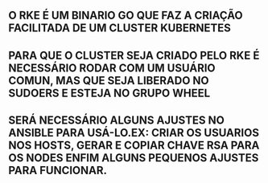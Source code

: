 


## O RKE É UM BINARIO GO QUE FAZ A CRIAÇÃO FACILITADA DE UM CLUSTER KUBERNETES																			 
## PARA QUE O CLUSTER SEJA CRIADO PELO RKE É NECESSÁRIO RODAR COM UM USUÁRIO COMUN, MAS QUE SEJA LIBERADO NO SUDOERS E ESTEJA NO GRUPO WHEEL											 
## SERÁ NECESSÁRIO ALGUNS AJUSTES NO ANSIBLE PARA USÁ-LO.EX: CRIAR OS USUARIOS NOS HOSTS, GERAR E COPIAR CHAVE RSA PARA OS NODES ENFIM ALGUNS PEQUENOS AJUSTES PARA FUNCIONAR.   

